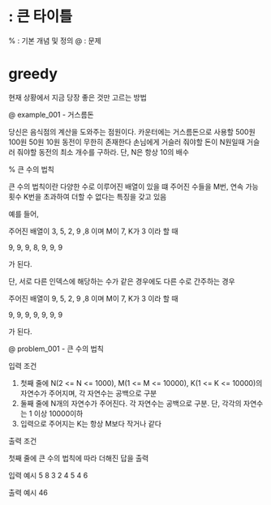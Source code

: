 # : 큰 타이틀
% : 기본 개념 및 정의
@ : 문제


# greedy
현재 상황에서 지금 당장 좋은 것만 고르는 방법


@ example_001 - 거스름돈

당신은 음식점의 계산을 도와주는 점원이다. 카운터에는 거스름돈으로 사용할 500원 100원 50원 10원 동전이 무한히 존재한다
손님에게 거슬러 줘야할 돈이 N원일때 거슬러 줘야할 동전의 최소 개수를 구하라. 단, N은 항상 10의 배수



% 큰 수의 법칙

큰 수의 법칙이란 다양한 수로 이루어진 배열이 있을 떄 주어진 수들을 M번, 연속 가능 횟수 K번을 초과하여 더할 수 없다는 특징을 갖고 있음

예를 들어,

주어진 배열이 3, 5, 2, 9 ,8 이며 M이 7, K가 3 이라 할 때

9, 9, 9, 8, 9, 9, 9

가 된다.

단, 서로 다른 인덱스에 해당하는 수가 같은 경우에도 다른 수로 간주하는 경우

주어진 배열이 9, 5, 2, 9 ,8 이며 M이 7, K가 3 이라 할 때

9, 9, 9, 9, 9, 9, 9

가 된다.

@ problem_001 - 큰 수의 법칙

입력 조건

1. 첫째 줄에 N(2 <= N <= 1000), M(1 <= M <= 10000), K(1 <= K <= 10000)의 자연수가 주어지며, 각 자연수는 공백으로 구분
2. 둘째 줄에 N개의 자연수가 주어진다. 각 자연수는 공백으로 구분. 단, 각각의 자연수는 1 이상 10000이하
3. 입력으로 주어지는 K는 항상 M보다 작거나 같다


출력 조건

첫째 줄에 큰 수의 법칙에 따라 더해진 답을 출력


입력 예시
5 8 3
2 4 5 4 6 

출력 예시
46

